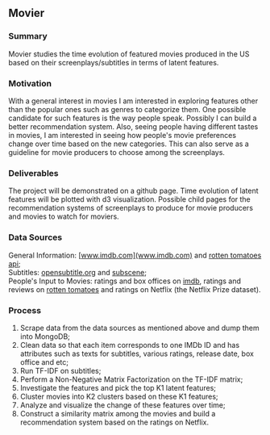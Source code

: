 ## Movier

### Summary

Movier studies the time evolution of featured movies produced in the US based on their screenplays/subtitles in terms of latent features. 

### Motivation

With a general interest in movies I am interested in exploring features other than the popular ones such as genres to categorize them. One possible candidate for such features is the way people speak. Possibly I can build a better recommendation system. Also, seeing people having different tastes in movies, I am interested in seeing how people's movie preferences change over time based on the new categories. This can also serve as a guideline for movie producers to choose among the screenplays. 

### Deliverables

The project will be demonstrated on a github page. Time evolution of latent features will be plotted with d3 visualization. Possible child pages for the recommendation systems of screenplays to produce for movie producers and movies to watch for moviers.

### Data Sources

General Information: [www.imdb.com](www.imdb.com) and [rotten tomatoes api](developer.rottentomatoes.com);  
Subtitles: [opensubtitle.org](www.opensubtitles.org) and [subscene](www.subscene.com);  
People's Input to Movies: ratings and box offices on [imdb](www.imdb.com), ratings and reviews on [rotten tomatoes](www.rottentomatoes.com) and ratings on Netflix (the Netflix Prize dataset).


### Process

1. Scrape data from the data sources as mentioned above and dump them into MongoDB;
2. Clean data so that each item corresponds to one IMDb ID and has attributes such as texts for subtitles, various ratings, release date, box office and etc;
3. Run TF-IDF on subtitles;
4. Perform a Non-Negative Matrix Factorization on the TF-IDF matrix;
5. Investigate the features and pick the top K1 latent features;
6. Cluster movies into K2 clusters based on these K1 features;
7. Analyze and visualize the change of these features over time;
8. Construct a similarity matrix among the movies and build a recommendation system based on the ratings on Netflix. 

